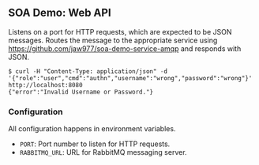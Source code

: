 ## SOA Demo:  Web API

Listens on a port for HTTP requests, which are expected to be JSON messages.  Routes the message to the appropriate service using https://github.com/jaw977/soa-demo-service-amqp and responds with JSON.

```
$ curl -H "Content-Type: application/json" -d '{"role":"user","cmd":"authn","username":"wrong","password":"wrong"}' http://localhost:8080               
{"error":"Invalid Username or Password."}
```

### Configuration

All configuration happens in environment variables.

* `PORT`: Port number to listen for HTTP requests.
* `RABBITMQ_URL`: URL for RabbitMQ messaging server.
